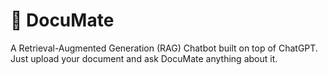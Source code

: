 # 📂 DocuMate
 A Retrieval-Augmented Generation (RAG) Chatbot built on top of ChatGPT.  Just upload your document and ask DocuMate anything about it. 
